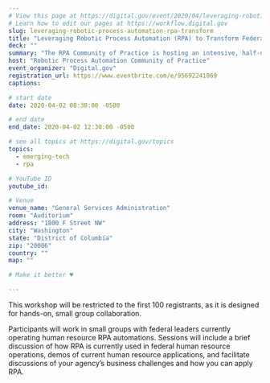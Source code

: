```yaml
---
# View this page at https://digital.gov/event/2020/04/leveraging-robotic-process-automation-rpa-transform
# Learn how to edit our pages at https://workflow.digital.gov
slug: leveraging-robotic-process-automation-rpa-transform
title: "Leveraging Robotic Process Automation (RPA) to Transform Federal Human Resource Operations"
deck: ""
summary: "The RPA Community of Practice is hosting an intensive, half-day workshop for federal human resource leaders interested in learning how robotic process automation can rapidly transform their business operations. "
host: "Robotic Process Automation Community of Practice"
event_organizer: "Digital.gov"
registration_url: https://www.eventbrite.com/e/95692241069
captions: 

# start date
date: 2020-04-02 08:30:00 -0500

# end date
end_date: 2020-04-02 12:30:00 -0500

# see all topics at https://digital.gov/topics
topics: 
  - emerging-tech
  - rpa

# YouTube ID
youtube_id: 

# Venue
venue_name: "General Services Administration"
room: "Auditorium"
address: "1800 F Street NW"
city: "Washington"
state: "District of Columbia"
zip: "20006"
country: ""
map: ""

# Make it better ♥

---
```


This workshop will be restricted to the first 100 registrants, as it is designed for hands-on, small group collaboration.

Participants will work in small groups with federal leaders currently operating human resource RPA automations. Sessions will include a brief discussion of how RPA is currently used in federal human resource operations, demos of current human resource applications, and facilitate discussions of your agency’s business challenges and how you can apply RPA.
